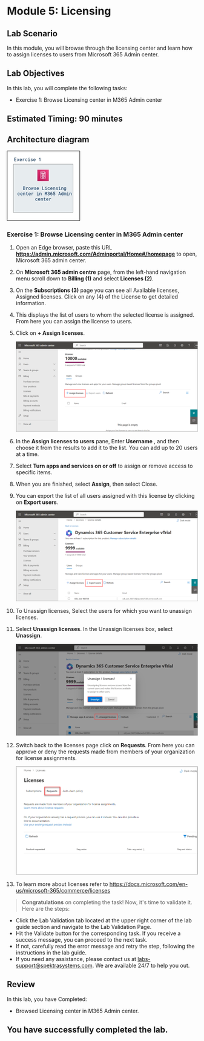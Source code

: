 # Module 5: Licensing 

## Lab Scenario
In this module, you will browse through the licensing center and learn how to assign licenses to users from Microsoft 365 Admin center.

## Lab Objectives

In this lab, you will complete the following tasks:

+ Exercise 1: Browse Licensing center in M365 Admin center 

## Estimated Timing: 90 minutes

## Architecture diagram
![](../Instructions/Lab-Scenario-Preview/media/MS-900-LSP-Mod-5.png)

### Exercise 1: Browse Licensing center in M365 Admin center 

1. Open an Edge browser, paste this URL **https://admin.microsoft.com/Adminportal/Home#/homepage** to open, Microsoft 365 admin center.

1. On **Microsoft 365 admin centre** page, from the left-hand navigation menu scroll down to  **Billing (1)** and select **Licenses (2)**.
   
1. On the **Subscriptions (3)** page you can see all Available licenses, Assigned licenses. Click on any (4) of the License to get detailed information.

1. This displays the list of users to whom the selected license is assigned. From here you can assign the license to users.

1. Click on **+ Assign licenses**.

   ![](Images/ms900L5I2.png)

1. In the **Assign licenses to users** pane, Enter **Username** <inject key="AzureAdUserEmail"></inject>, and then choose it from the results to add it to the list. You can add up to 20 users at a time.

1. Select **Turn apps and services on or off** to assign or remove access to specific items.
   
1. When you are finished, select **Assign**, then select Close.

1. You can export the list of all users assigned with this license by clicking on **Export users**.

   ![](Images/ms900L5I3.png)

1. To Unassign licenses, Select the users for which you want to unassign licenses.

1. Select **Unassign licenses**. In the Unassign licenses box, select **Unassign**.

   ![](Images/ms900L5I4.png)

1. Switch back to the licenses page click on **Requests**. From here you can approve or deny the requests made from members of your organization for license assignments.

    ![](Images/License2.png)

1. To learn more about licenses refer to  https://docs.microsoft.com/en-us/microsoft-365/commerce/licenses

> **Congratulations** on completing the task! Now, it's time to validate it. Here are the steps:
- Click the Lab Validation tab located at the upper right corner of the lab guide section and navigate to the Lab Validation Page.
- Hit the Validate button for the corresponding task. If you receive a success message, you can proceed to the next task. 
- If not, carefully read the error message and retry the step, following the instructions in the lab guide.
- If you need any assistance, please contact us at labs-support@spektrasystems.com. We are available 24/7 to help you out.

## Review

In this lab, you have Completed:

- Browsed Licensing center in M365 Admin center.

## You have successfully completed the lab.
